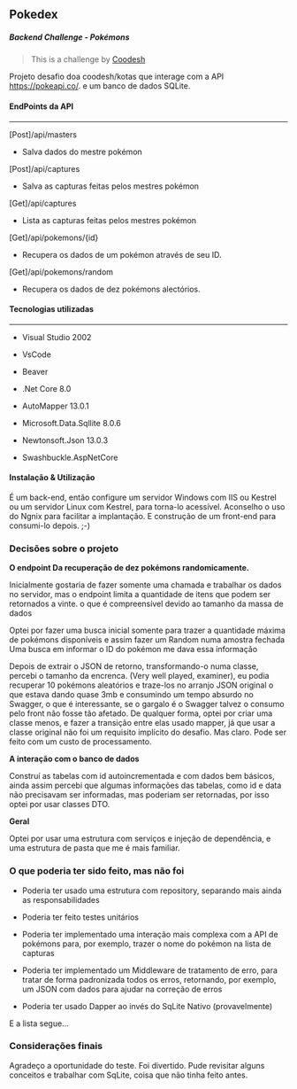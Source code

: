 ## Pokedex
##### Backend Challenge - Pokémons

> This is a challenge by [Coodesh](https://coodesh.com/)

Projeto desafio doa coodesh/kotas que interage com a API https://pokeapi.co/. e um banco de dados SQLite.

#### EndPoints da API
____
[Post]/api/masters
- Salva dados do mestre pokémon

[Post]/api/captures
- Salva as capturas feitas pelos mestres pokémon

[Get]/api/captures
- Lista as capturas feitas pelos mestres pokémon

[Get]/api/pokemons/{id}
- Recupera os dados de um pokémon através de seu ID.

[Get]/api/pokemons/random
-  Recupera os dados de dez pokémons alectórios. 

#### Tecnologias utilizadas
____

-  Visual Studio 2002
-  VsCode
-  Beaver

-  .Net Core 8.0
-  AutoMapper 13.0.1
-  Microsoft.Data.Sqllite 8.0.6
-  Newtonsoft.Json 13.0.3
-  Swashbuckle.AspNetCore

#### Instalação & Utilização

É um back-end, então configure um servidor Windows com IIS ou Kestrel
ou um servidor Linux com Kestrel, para torna-lo acessível.
Aconselho o uso do Ngnix para facilitar a implantação. 
E construção de um front-end para consumi-lo
depois.
;-)

### Decisões sobre o projeto

**O endpoint Da recuperação de dez pokémons randomicamente.**

Inicialmente gostaria de fazer somente uma chamada e trabalhar os dados
no servidor, mas o endpoint limita a quantidade de itens que podem ser retornados a vinte. o que é compreensível devido ao tamanho da massa de dados

Optei por fazer uma busca inicial somente para trazer a quantidade máxima de
pokémons disponíveis e assim fazer um Random numa amostra fechada
Uma busca em informar o ID do pokémon me dava essa informação

Depois de extrair o JSON de retorno, transformando-o numa classe, percebi
o tamanho da encrenca. (Very well played, examiner), eu podia recuperar 10 pokémons aleatórios e traze-los no arranjo JSON original o que estava dando quase 3mb e consumindo um tempo absurdo no Swagger, o que é interessante, se o gargalo é o Swagger talvez o consumo pelo front não fosse tão afetado. De qualquer forma, optei por criar uma classe menos, e fazer a transição entre elas usado mapper, já que usar a classe original não foi um requisito implícito do desafio. Mas claro. Pode ser feito com um custo de processamento.

**A interação com o banco de dados**

Construí as tabelas com id autoincrementada e com dados bem básicos, ainda
assim percebi que algumas informações das tabelas, como id e data não precisavam ser informadas, mas poderiam ser retornadas, por isso optei por usar
classes DTO.

**Geral**

Optei por usar uma estrutura com serviços e injeção de dependência, e uma estrutura de pasta que me é mais familiar. 

### O que poderia ter sido feito, mas não foi

- Poderia ter usado uma estrutura com repository, separando mais ainda as responsabilidades

- Poderia ter feito testes unitários

- Poderia ter implementado uma interação mais complexa com a API de pokémons
para, por exemplo, trazer o nome do pokémon na lista de capturas

- Poderia ter implementado um Middleware de tratamento de erro, para tratar
de forma padronizada todos os erros, retornando, por exemplo, um JSON com 
dados para ajudar na correção de erros

- Poderia ter usado Dapper ao invés do SqLite Nativo (provavelmente)

E a lista segue...

### Considerações finais

Agradeço a oportunidade do teste. Foi divertido. 
Pude revisitar alguns conceitos e trabalhar com SqLite, coisa que não tinha feito antes.











